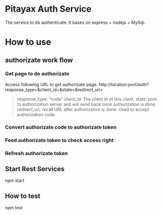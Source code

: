 # Pitayax Auth Service
The service to do authenticate. It bases on express + nodejs + MySql.

# How to use

## authorizate work flow

### Get page to do authorizate

Access following URL to get authorizate page.
http://location:port/auth?response_type=&client_id=&state=&redirect_uri=

> response_type: "code"
> client_id: The client id of this client.
> state: post to authorization server and will send back once authorization is done.
> redirect_uri: recall URL after authorization is done. Used to accept authorization code.

### Convert authorizate code to authorizate token
### Feed authorizate token to check access right
### Refresh authorizate token

## Start Rest Services
npm start

## How to test
npm test
